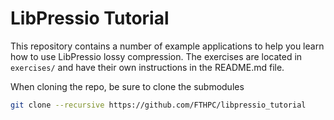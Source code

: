 # LibPressio Tutorial

This repository contains a number of example applications to help you learn how
to use LibPressio lossy compression.  The exercises are located in `exercises/`
and have their own instructions in the README.md file.

When cloning the repo, be sure to clone the submodules

```bash
git clone --recursive https://github.com/FTHPC/libpressio_tutorial
```
